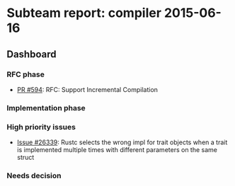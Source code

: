 # Subteam report: compiler 2015-06-16

## Dashboard

### RFC phase

- [PR #594](https://github.com/rust-lang/rfcs/pull/594):
  RFC: Support Incremental Compilation

### Implementation phase


### High priority issues

- [Issue #26339](https://github.com/rust-lang/rust/issues/26339):
  Rustc selects the wrong impl for trait objects when a trait is implemented multiple times with different parameters on the same struct

### Needs decision

